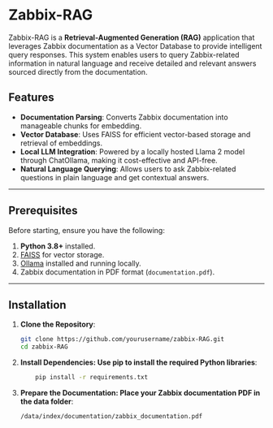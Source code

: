 # Zabbix-RAG

Zabbix-RAG is a **Retrieval-Augmented Generation (RAG)** application that leverages Zabbix documentation as a Vector Database to provide intelligent query responses. This system enables users to query Zabbix-related information in natural language and receive detailed and relevant answers sourced directly from the documentation.

## Features

- **Documentation Parsing**: Converts Zabbix documentation into manageable chunks for embedding.
- **Vector Database**: Uses FAISS for efficient vector-based storage and retrieval of embeddings.
- **Local LLM Integration**: Powered by a locally hosted Llama 2 model through ChatOllama, making it cost-effective and API-free.
- **Natural Language Querying**: Allows users to ask Zabbix-related questions in plain language and get contextual answers.

---

## Prerequisites

Before starting, ensure you have the following:

1. **Python 3.8+** installed.
2. [FAISS](https://github.com/facebookresearch/faiss) for vector storage.
3. [Ollama](https://ollama.ai/) installed and running locally.
4. Zabbix documentation in PDF format (`documentation.pdf`).

---

## Installation

1. **Clone the Repository**:
   ```bash
   git clone https://github.com/yourusername/zabbix-RAG.git
   cd zabbix-RAG
    ```

2. **Install Dependencies: Use pip to install the required Python libraries**:

    ```bash
        pip install -r requirements.txt
    ```

3. **Prepare the Documentation: Place your Zabbix documentation PDF in the data folder**:
    ```bash
    /data/index/documentation/zabbix_documentation.pdf
    ```